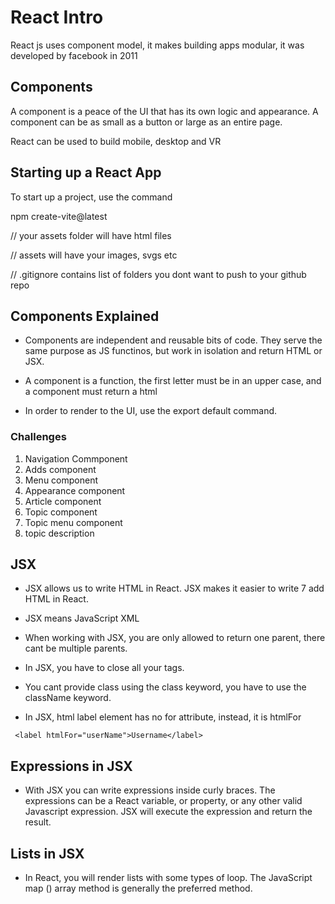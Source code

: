 # React Intro

React js uses component model, it makes building apps modular, it was developed by facebook in 2011


## Components

A component is a peace of the UI that has its own logic and appearance. A component can be as small as a button
or large as an entire page.

React can be used to build mobile, desktop and VR


## Starting up a React App

To start up a project, use the command 

npm create-vite@latest

// your assets folder will have html files

// assets will have your images, svgs etc

// .gitignore contains list of folders you dont want to push to your github repo



## Components Explained

- Components are independent and reusable bits of code. They serve the same purpose as JS functinos, but work in isolation and return HTML or JSX.

- A component is a function, the first letter must be in an upper case, and a component must return a html

- In order to render to the UI, use the export default command.


### Challenges

1. Navigation Commponent
2. Adds component
3. Menu component
4. Appearance component
5. Article component
6. Topic component
7. Topic menu component
8. topic description


## JSX
- JSX allows us to write HTML in React. JSX makes it easier to write 7 add HTML in React.

- JSX means JavaScript XML

- When working with JSX, you are only allowed to return one parent, there cant be multiple parents.

- In JSX, you have to close all your tags.

- You cant provide class using the class keyword, you have to use the className keyword.

- In JSX, html label element has no for attribute, instead, it is htmlFor

``` <label htmlFor="userName">Username</label>```


## Expressions in JSX

- With JSX you can write expressions inside curly braces. The expressions can be a React variable, or property, or any other valid Javascript expression. JSX will execute the expression and return the result.


## Lists in JSX

- In React, you will render lists with some types of loop. The JavaScript map () array method is generally the preferred method.



